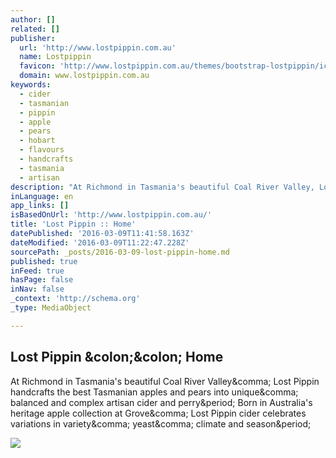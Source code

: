 ```yaml
---
author: []
related: []
publisher:
  url: 'http://www.lostpippin.com.au'
  name: Lostpippin
  favicon: 'http://www.lostpippin.com.au/themes/bootstrap-lostpippin/ico/favicon.ico'
  domain: www.lostpippin.com.au
keywords:
  - cider
  - tasmanian
  - pippin
  - apple
  - pears
  - hobart
  - flavours
  - handcrafts
  - tasmania
  - artisan
description: "At Richmond in Tasmania's beautiful Coal River Valley, Lost Pippin handcrafts the best Tasmanian apples and pears into unique, balanced and complex artisan cider and perry. Born in Australia's heritage apple collection at Grove, Lost Pippin cider celebrates variations in variety, yeast, climate and season."
inLanguage: en
app_links: []
isBasedOnUrl: 'http://www.lostpippin.com.au/'
title: 'Lost Pippin :: Home'
datePublished: '2016-03-09T11:41:58.163Z'
dateModified: '2016-03-09T11:22:47.228Z'
sourcePath: _posts/2016-03-09-lost-pippin-home.md
published: true
inFeed: true
hasPage: false
inNav: false
_context: 'http://schema.org'
_type: MediaObject

---
```

<article style=""><h1>Lost Pippin &amp;colon;&amp;colon; Home</h1><p>At Richmond in Tasmania's beautiful Coal River Valley&amp;comma; Lost Pippin handcrafts the best Tasmanian apples and pears into unique&amp;comma; balanced and complex artisan cider and perry&amp;period; Born in Australia's heritage apple collection at Grove&amp;comma; Lost Pippin cider celebrates variations in variety&amp;comma; yeast&amp;comma; climate and season&amp;period;</p><img src="http://www.lostpippin.com.au/files/4414/3831/0734/lostpippin.jpg" /></article>